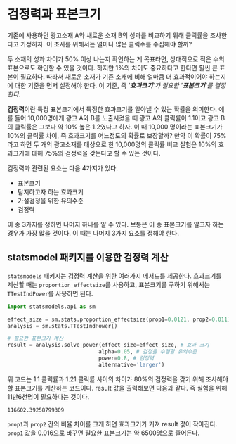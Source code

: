 # 검정력과 표본크기

기존에 사용하던 광고소재 A와 새로운 소재 B의 성과를 비교하기 위해 클릭률을 조사한다고 가정하자. 이 조사를 위해서는 얼마나 많은 클릭수를 수집해야 할까?

두 소재의 성과 차이가 50% 이상 나는지 확인하는 게 목표라면, 상대적으로 적은 수의 표본으로도 확인할 수 있을 것이다. 하지만 1%의 차이도 중요하다고 한다면 훨씬 큰 표본이 필요하다. 따라서 새로운 소재가 기존 소재에 비해 얼마큼 더 효과적이어야 하는지에 대한 기준을 먼저 설정해야 한다. 이 기준, 즉 *'**효과크기**'가 필요한 '**표본크기**'를 결정한다.*

**검정력**이란 특정 표본크기에서 특정한 효과크기를 알아낼 수 있는 확률을 의미한다. 예를 들어 10,000명에게 광고 A와 B를 노출시켰을 때 광고 A의 클릭률이 1.1이고 광고 B의 클릭률은 그보다 약 10% 높은 1.2였다고 하자. 이 때 10,000 명이라는 표본크기가 10%의 클릭률 차이, 즉 효과크기를 어느정도의 확률로 보장할까? 만약 이 확률이 75%라고 하면 두 개의 광고소재를 대상으로 한 10,000명의 클릭률 비교 실험은 10%의 효과크기에 대해 75%의 검정력을 갖는다고 할 수 있는 것이다.

검정력과 관련된 요소는 다음 4가지가 있다.

- 표본크기
- 탐지하고자 하는 효과크기
- 가설검정을 위한 유의수준
- 검정력

이 중 3가지를 정하면 나머지 하나를 알 수 있다. 보통은 이 중 표본크기를 알고자 하는 경우가 가장 많을 것이다. 이 때는 나머지 3가지 요소를 정해야 한다.



## statsmodel 패키지를 이용한 검정력 계산

`statsmodels` 패키지는 검정력 계산을 위한 여러가지 메서드를 제공한다. 효과크기를 계산할 때는 `proportion_effectsize`를 사용하고, 표본크기를 구하기 위해서는 `TTestIndPower`를 사용하면 된다.



```python
import statsmodels.api as sm

effect_size = sm.stats.proportion_effectsize(prop1=0.0121, prop2=0.011) # 두 비율 간의 차이, 즉 효과크기를 계산
analysis = sm.stats.TTestIndPower() 

# 필요한 표본크기 계산
result = analysis.solve_power(effect_size=effect_size, # 효과 크기
                             alpha=0.05, # 검정을 수행할 유의수준
                             power=0.8, # 검정력
                             alternative='larger')
```

위 코드는 1.1 클릭률과 1.21 클릭률 사이의 차이가 80%의 검정력을 갖기 위해 조사해야 할 표본크기를 계산하는 코드이다. result 값을 출력해보면 다음과 같다. 즉 실험을 위해 11만6천명이 필요하다는 것이다.

```
116602.39258799309
```

`prop1`과 `prop2` 간의 비율 차이를 크게 하면 효과크기가 커져 result 값이 작아진다. `prop1` 값을 0.016으로 바꾸면 필요한 표본크기는 약 6500명으로 줄어든다.

